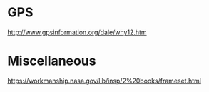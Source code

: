 # GPS
http://www.gpsinformation.org/dale/why12.htm


# Miscellaneous
https://workmanship.nasa.gov/lib/insp/2%20books/frameset.html
